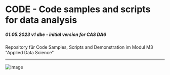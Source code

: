 # CODE - Code samples and scripts for data analysis 
##### 01.05.2023 v1 dbe - initial version for CAS DA6


Repository für Code Samples, Scripts and Demonstration im Modul M3 "Applied Data Science"

--- 

![image](https://user-images.githubusercontent.com/52699611/235615091-3bfdb6ae-3cb1-460c-a44a-b28d362bffc0.png)

